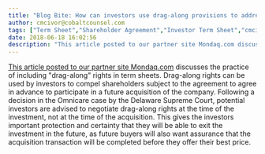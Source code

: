 ```yaml
---
title: "Blog Bite: How can investors use drag-along provisions to address their exit expectations?"
author: cmcivor@cobaltcounsel.com
tags: ["Term Sheet","Shareholder Agreement","Investor Term Sheet","cmcivor"]
date: 2018-06-18 16:02:56
description: "This article posted to our partner site Mondaq.com discusses the practice of including 'drag-along' rights in term sheets. Drag-along rights can be used by investors to compel shareholders subject t..."
---
```


[This article posted to our partner site Mondaq.com](http://www.mondaq.com/unitedstates/x/23033/Venture+Capital/DragAlong+Rights+Recent+Case+Affects+Planning+for+Acquisitions) discusses the practice of including "drag-along" rights in term sheets. Drag-along rights can be used by investors to compel shareholders subject to the agreement to agree in advance to participate in a future acquisition of the company. Following a decision in the Omnicare case by the Delaware Supreme Court, potential investors are advised to negotiate drag-along rights at the time of the investment, not at the time of the acquisition. This gives the investors important protection and certainty that they will be able to exit the investment in the future, as future buyers will also want assurance that the acquisition transaction will be completed before they offer their best price.